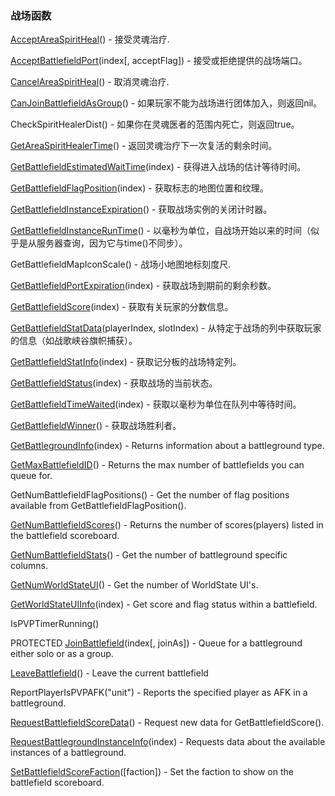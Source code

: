 ### 战场函数

[AcceptAreaSpiritHeal](https://wow.gamepedia.com/API_AcceptAreaSpiritHeal)\(\) - 接受灵魂治疗.

[AcceptBattlefieldPort](https://wow.gamepedia.com/API_AcceptBattlefieldPort)\(index\[, acceptFlag\]\) - 接受或拒绝提供的战场端口。

[CancelAreaSpiritHeal](https://wow.gamepedia.com/API_CancelAreaSpiritHeal)\(\) - 取消灵魂治疗.

[CanJoinBattlefieldAsGroup](https://wow.gamepedia.com/API_CanJoinBattlefieldAsGroup)\(\) - 如果玩家不能为战场进行团体加入，则返回nil。

CheckSpiritHealerDist\(\) - 如果你在灵魂医者的范围内死亡，则返回true。

[GetAreaSpiritHealerTime](https://wow.gamepedia.com/API_GetAreaSpiritHealerTime)\(\) - 返回灵魂治疗下一次复活的剩余时间。

[GetBattlefieldEstimatedWaitTime](https://wow.gamepedia.com/API_GetBattlefieldEstimatedWaitTime)\(index\) - 获得进入战场的估计等待时间。

[GetBattlefieldFlagPosition](https://wow.gamepedia.com/API_GetBattlefieldFlagPosition)\(index\) - 获取标志的地图位置和纹理。

[GetBattlefieldInstanceExpiration](https://wow.gamepedia.com/API_GetBattlefieldInstanceExpiration)\(\) - 获取战场实例的关闭计时器。

[GetBattlefieldInstanceRunTime](https://wow.gamepedia.com/API_GetBattlefieldInstanceRunTime)\(\) - 以毫秒为单位，自战场开始以来的时间（似乎是从服务器查询，因为它与time\(\)不同步）。

GetBattlefieldMapIconScale\(\) - 战场小地图地标刻度尺.

[GetBattlefieldPortExpiration](https://wow.gamepedia.com/API_GetBattlefieldPortExpiration)\(index\) - 获取战场到期前的剩余秒数。

[GetBattlefieldScore](https://wow.gamepedia.com/API_GetBattlefieldScore)\(index\) - 获取有关玩家的分数信息。

[GetBattlefieldStatData](https://wow.gamepedia.com/API_GetBattlefieldStatData)\(playerIndex, slotIndex\) - 从特定于战场的列中获取玩家的信息（如战歌峡谷旗帜捕获）。

[GetBattlefieldStatInfo](https://wow.gamepedia.com/API_GetBattlefieldStatInfo)\(index\) - 获取记分板的战场特定列。

[GetBattlefieldStatus](https://wow.gamepedia.com/API_GetBattlefieldStatus)\(index\) - 获取战场的当前状态。

[GetBattlefieldTimeWaited](https://wow.gamepedia.com/API_GetBattlefieldTimeWaited)\(index\) - 获取以毫秒为单位在队列中等待时间。

[GetBattlefieldWinner](https://wow.gamepedia.com/API_GetBattlefieldWinner)\(\) - 获取战场胜利者。

[GetBattlegroundInfo](https://wow.gamepedia.com/API_GetBattlegroundInfo)\(index\) - Returns information about a battleground type.

[GetMaxBattlefieldID](https://wow.gamepedia.com/API_GetMaxBattlefieldID)\(\) - Returns the max number of battlefields you can queue for.

GetNumBattlefieldFlagPositions\(\) - Get the number of flag positions available from GetBattlefieldFlagPosition\(\).

[GetNumBattlefieldScores](https://wow.gamepedia.com/API_GetNumBattlefieldScores)\(\) - Returns the number of scores\(players\) listed in the battlefield scoreboard.

[GetNumBattlefieldStats](https://wow.gamepedia.com/API_GetNumBattlefieldStats)\(\) - Get the number of battleground specific columns.

[GetNumWorldStateUI](https://wow.gamepedia.com/API_GetNumWorldStateUI)\(\) - Get the number of WorldState UI's.

[GetWorldStateUIInfo](https://wow.gamepedia.com/API_GetWorldStateUIInfo)\(index\) - Get score and flag status within a battlefield.

IsPVPTimerRunning\(\)

PROTECTED [JoinBattlefield](https://wow.gamepedia.com/API_JoinBattlefield)\(index\[, joinAs\]\) - Queue for a battleground either solo or as a group.

[LeaveBattlefield](https://wow.gamepedia.com/API_LeaveBattlefield)\(\) - Leave the current battlefield

ReportPlayerIsPVPAFK\("unit"\) - Reports the specified player as AFK in a battleground.

[RequestBattlefieldScoreData](https://wow.gamepedia.com/API_RequestBattlefieldScoreData)\(\) - Request new data for GetBattlefieldScore\(\).

[RequestBattlegroundInstanceInfo](https://wow.gamepedia.com/API_RequestBattlegroundInstanceInfo)\(index\) - Requests data about the available instances of a battleground.

[SetBattlefieldScoreFaction](https://wow.gamepedia.com/API_SetBattlefieldScoreFaction)\(\[faction\]\) - Set the faction to show on the battlefield scoreboard.

